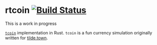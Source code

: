 # rtcoin [![Build Status](https://travis-ci.com/gbmor/rtcoin.svg?branch=master)](https://travis-ci.com/gbmor/rtcoin)

This is a work in progress

[`tcoin`](https://github.com/login000/tcoin) implementation in Rust.
`tcoin` is a fun currency simulation originally written for [tilde.town](https://tilde.town).
